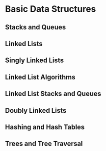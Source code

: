 # Basic Data Structures

## Stacks and Queues

## Linked Lists

## Singly Linked Lists

## Linked List Algorithms

## Linked List Stacks and Queues

## Doubly Linked Lists

## Hashing and Hash Tables

## Trees and Tree Traversal
